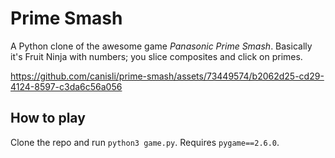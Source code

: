 # Prime Smash
A Python clone of the awesome game _Panasonic Prime Smash_. Basically it's Fruit Ninja with numbers; you slice composites and click on primes.

https://github.com/canisli/prime-smash/assets/73449574/b2062d25-cd29-4124-8597-c3da6c56a056

## How to play
Clone the repo and run `python3 game.py`. Requires `pygame==2.6.0`.
